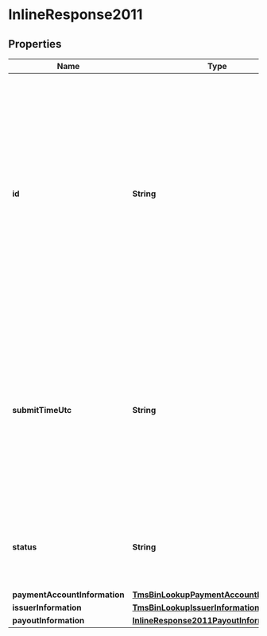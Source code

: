 
# InlineResponse2011

## Properties
Name | Type | Description | Notes
------------ | ------------- | ------------- | -------------
**id** | **String** | An unique identification number generated by Cybersource to identify the submitted request. Returned by all services. It is also appended to the endpoint of the resource. On incremental authorizations, this value with be the same as the identification number returned in the original authorization response.  |  [optional]
**submitTimeUtc** | **String** | Time of request in UTC. Format: &#x60;YYYY-MM-DDThh:mm:ssZ&#x60; **Example** &#x60;2016-08-11T22:47:57Z&#x60; equals August 11, 2016, at 22:47:57 (10:47:57 p.m.). The &#x60;T&#x60; separates the date and the time. The &#x60;Z&#x60; indicates UTC.  Returned by Cybersource for all services.  |  [optional]
**status** | **String** | The status of the submitted transaction.  Possible values:  - COMPLETED  - MULTIPLE  - NO MATCH  |  [optional]
**paymentAccountInformation** | [**TmsBinLookupPaymentAccountInformation**](TmsBinLookupPaymentAccountInformation.md) |  |  [optional]
**issuerInformation** | [**TmsBinLookupIssuerInformation**](TmsBinLookupIssuerInformation.md) |  |  [optional]
**payoutInformation** | [**InlineResponse2011PayoutInformation**](InlineResponse2011PayoutInformation.md) |  |  [optional]



